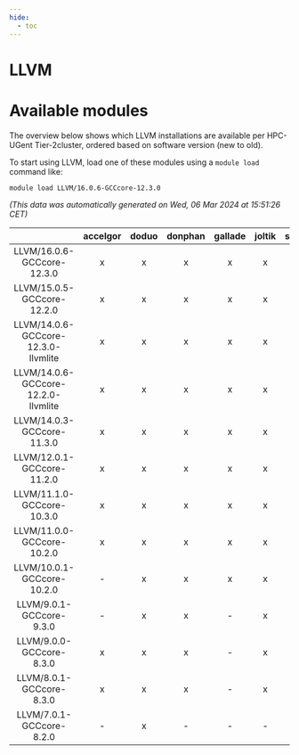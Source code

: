 ```yaml
---
hide:
  - toc
---
```


LLVM
====

# Available modules


The overview below shows which LLVM installations are available per HPC-UGent Tier-2cluster, ordered based on software version (new to old).

To start using LLVM, load one of these modules using a `module load` command like:

```shell
module load LLVM/16.0.6-GCCcore-12.3.0
```

*(This data was automatically generated on Wed, 06 Mar 2024 at 15:51:26 CET)*  

| |accelgor|doduo|donphan|gallade|joltik|skitty|
| :---: | :---: | :---: | :---: | :---: | :---: | :---: |
|LLVM/16.0.6-GCCcore-12.3.0|x|x|x|x|x|x|
|LLVM/15.0.5-GCCcore-12.2.0|x|x|x|x|x|x|
|LLVM/14.0.6-GCCcore-12.3.0-llvmlite|x|x|x|x|x|x|
|LLVM/14.0.6-GCCcore-12.2.0-llvmlite|x|x|x|x|x|x|
|LLVM/14.0.3-GCCcore-11.3.0|x|x|x|x|x|x|
|LLVM/12.0.1-GCCcore-11.2.0|x|x|x|x|x|x|
|LLVM/11.1.0-GCCcore-10.3.0|x|x|x|x|x|x|
|LLVM/11.0.0-GCCcore-10.2.0|x|x|x|x|x|x|
|LLVM/10.0.1-GCCcore-10.2.0|-|x|x|x|x|x|
|LLVM/9.0.1-GCCcore-9.3.0|-|x|x|-|x|x|
|LLVM/9.0.0-GCCcore-8.3.0|x|x|x|-|x|x|
|LLVM/8.0.1-GCCcore-8.3.0|x|x|x|-|x|x|
|LLVM/7.0.1-GCCcore-8.2.0|-|x|-|-|-|-|
